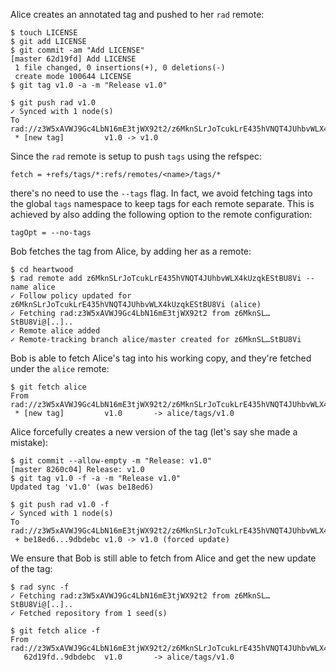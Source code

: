 Alice creates an annotated tag and pushed to her `rad` remote:

``` ~alice
$ touch LICENSE
$ git add LICENSE
$ git commit -am "Add LICENSE"
[master 62d19fd] Add LICENSE
 1 file changed, 0 insertions(+), 0 deletions(-)
 create mode 100644 LICENSE
$ git tag v1.0 -a -m "Release v1.0"
```

``` ~alice (stderr)
$ git push rad v1.0
✓ Synced with 1 node(s)
To rad://z3W5xAVWJ9Gc4LbN16mE3tjWX92t2/z6MknSLrJoTcukLrE435hVNQT4JUhbvWLX4kUzqkEStBU8Vi
 * [new tag]         v1.0 -> v1.0
```

Since the `rad` remote is setup to push `tags` using the refspec:

~~~
fetch = +refs/tags/*:refs/remotes/<name>/tags/*
~~~

there's no need to use the `--tags` flag. In fact, we avoid fetching tags into
the global `tags` namespace to keep tags for each remote separate. This is
achieved by also adding the following option to the remote configuration:

~~~
tagOpt = --no-tags
~~~

Bob fetches the tag from Alice, by adding her as a remote:

``` ~bob
$ cd heartwood
$ rad remote add z6MknSLrJoTcukLrE435hVNQT4JUhbvWLX4kUzqkEStBU8Vi --name alice
✓ Follow policy updated for z6MknSLrJoTcukLrE435hVNQT4JUhbvWLX4kUzqkEStBU8Vi (alice)
✓ Fetching rad:z3W5xAVWJ9Gc4LbN16mE3tjWX92t2 from z6MknSL…StBU8Vi@[..]..
✓ Remote alice added
✓ Remote-tracking branch alice/master created for z6MknSL…StBU8Vi
```

Bob is able to fetch Alice's tag into his working copy, and they're fetched
under the `alice` remote:

``` ~bob (stderr)
$ git fetch alice
From rad://z3W5xAVWJ9Gc4LbN16mE3tjWX92t2/z6MknSLrJoTcukLrE435hVNQT4JUhbvWLX4kUzqkEStBU8Vi
 * [new tag]         v1.0       -> alice/tags/v1.0
```

Alice forcefully creates a new version of the tag (let's say she made
a mistake):

``` ~alice
$ git commit --allow-empty -m "Release: v1.0"
[master 8260c04] Release: v1.0
$ git tag v1.0 -f -a -m "Release v1.0"
Updated tag 'v1.0' (was be18ed6)
```

``` ~alice (stderr)
$ git push rad v1.0 -f
✓ Synced with 1 node(s)
To rad://z3W5xAVWJ9Gc4LbN16mE3tjWX92t2/z6MknSLrJoTcukLrE435hVNQT4JUhbvWLX4kUzqkEStBU8Vi
 + be18ed6...9dbdebc v1.0 -> v1.0 (forced update)
```

We ensure that Bob is still able to fetch from Alice and get the new
update of the tag:

``` ~bob
$ rad sync -f
✓ Fetching rad:z3W5xAVWJ9Gc4LbN16mE3tjWX92t2 from z6MknSL…StBU8Vi@[..]..
✓ Fetched repository from 1 seed(s)
```

``` ~bob (stderr)
$ git fetch alice -f
From rad://z3W5xAVWJ9Gc4LbN16mE3tjWX92t2/z6MknSLrJoTcukLrE435hVNQT4JUhbvWLX4kUzqkEStBU8Vi
   62d19fd..9dbdebc  v1.0       -> alice/tags/v1.0
```
